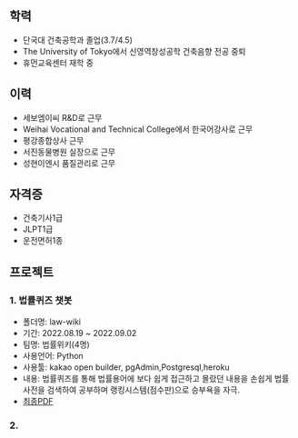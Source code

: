 ## **학력**

- 단국대 건축공학과 졸업(3.7/4.5)
- The University of Tokyo에서 신영역창성공학 건축음향 전공 중퇴
- 휴먼교육센터 재학 중


## **이력** 

- 세보엠이씨 R&D로 근무
- Weihai Vocational and Technical College에서 한국어강사로 근무
- 평강종합상사 근무
- 서진동물병원 실장으로 근무
- 성현이엔시 품질관리로 근무



## **자격증**

- 건축기사1급
- JLPT1급
- 운전면허1종


## **프로젝트**




### 1.  법률퀴즈 챗봇
- 폴더명: law-wiki
- 기간: 2022.08.19 ~ 2022.09.02
- 팀명: 법률위키(4명)
- 사용언어: Python
- 사용툴: kakao open builder, pgAdmin,Postgresql,heroku
- 내용: 법률퀴즈를 통해 법률용어에 보다 쉽게 접근하고 몰랐던 내용을 손쉽게 법률사전을 검색하여 공부하며 랭킹시스템(점수판)으로 승부욕을 자극.
- [최종PDF](https://github.com/westar99/IntroduceMyself/blob/main/law/ppt/%EB%B2%95%EB%A5%A0%ED%80%B4%EC%A6%88%ED%94%BC%ED%94%BC%ED%8B%B0.pdf)

### 2.   





